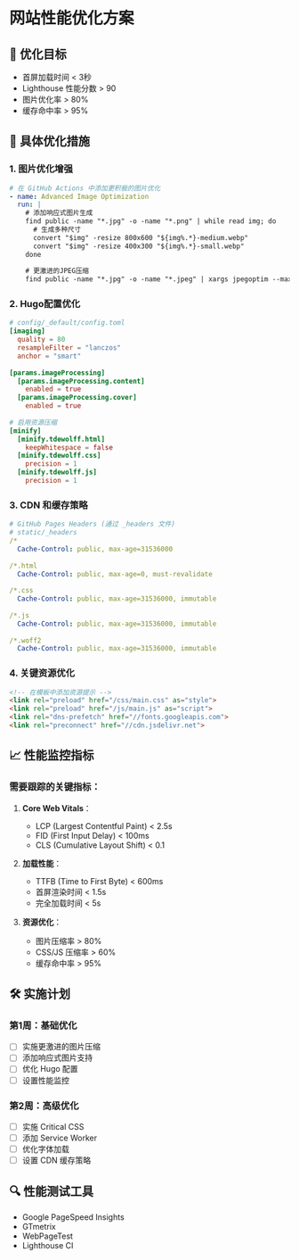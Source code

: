 # 网站性能优化方案

## 🎯 优化目标
- 首屏加载时间 < 3秒
- Lighthouse 性能分数 > 90
- 图片优化率 > 80%
- 缓存命中率 > 95%

## 🔧 具体优化措施

### 1. 图片优化增强
```yaml
# 在 GitHub Actions 中添加更积极的图片优化
- name: Advanced Image Optimization
  run: |
    # 添加响应式图片生成
    find public -name "*.jpg" -o -name "*.png" | while read img; do
      # 生成多种尺寸
      convert "$img" -resize 800x600 "${img%.*}-medium.webp"
      convert "$img" -resize 400x300 "${img%.*}-small.webp"
    done
    
    # 更激进的JPEG压缩
    find public -name "*.jpg" -o -name "*.jpeg" | xargs jpegoptim --max=75 --strip-all
```

### 2. Hugo配置优化
```toml
# config/_default/config.toml
[imaging]
  quality = 80
  resampleFilter = "lanczos"
  anchor = "smart"
  
[params.imageProcessing]
  [params.imageProcessing.content]
    enabled = true
  [params.imageProcessing.cover]
    enabled = true
    
# 启用资源压缩
[minify]
  [minify.tdewolff.html]
    keepWhitespace = false
  [minify.tdewolff.css]
    precision = 1
  [minify.tdewolff.js]
    precision = 1
```

### 3. CDN 和缓存策略
```yaml
# GitHub Pages Headers (通过 _headers 文件)
# static/_headers
/*
  Cache-Control: public, max-age=31536000
  
/*.html
  Cache-Control: public, max-age=0, must-revalidate
  
/*.css
  Cache-Control: public, max-age=31536000, immutable
  
/*.js
  Cache-Control: public, max-age=31536000, immutable
  
/*.woff2
  Cache-Control: public, max-age=31536000, immutable
```

### 4. 关键资源优化
```html
<!-- 在模板中添加资源提示 -->
<link rel="preload" href="/css/main.css" as="style">
<link rel="preload" href="/js/main.js" as="script">
<link rel="dns-prefetch" href="//fonts.googleapis.com">
<link rel="preconnect" href="//cdn.jsdelivr.net">
```

## 📈 性能监控指标

### 需要跟踪的关键指标：
1. **Core Web Vitals**：
   - LCP (Largest Contentful Paint) < 2.5s
   - FID (First Input Delay) < 100ms
   - CLS (Cumulative Layout Shift) < 0.1

2. **加载性能**：
   - TTFB (Time to First Byte) < 600ms
   - 首屏渲染时间 < 1.5s
   - 完全加载时间 < 5s

3. **资源优化**：
   - 图片压缩率 > 80%
   - CSS/JS 压缩率 > 60%
   - 缓存命中率 > 95%

## 🛠️ 实施计划

### 第1周：基础优化
- [ ] 实施更激进的图片压缩
- [ ] 添加响应式图片支持
- [ ] 优化 Hugo 配置
- [ ] 设置性能监控

### 第2周：高级优化
- [ ] 实施 Critical CSS
- [ ] 添加 Service Worker
- [ ] 优化字体加载
- [ ] 设置 CDN 缓存策略

## 🔍 性能测试工具
- Google PageSpeed Insights
- GTmetrix
- WebPageTest
- Lighthouse CI

